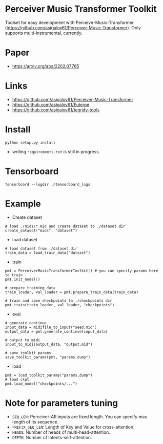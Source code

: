 # Perceiver Music Transformer Toolkit
Toolset for easy development with Perceive-Music-Transformer (https://github.com/asigalov61/Perceiver-Music-Transformer). Only supports multi-instrumental, currently. 

# Paper
- https://arxiv.org/abs/2202.07765

# Links
- https://github.com/asigalov61/Perceiver-Music-Transformer
- https://github.com/asigalov61/Euterpe
- https://github.com/asigalov61/tegridy-tools

# Install
```
python setup.py install
```
- writing `requirements.txt` is still in progress. 

# Tensorboard
```
tensorboard --logdir ./tensorboard_logs
```

# Example
- Create dataset
```
# load ./mids/*.mid and create dataset to ./dataset dir`
create_dataset("mids", "dataset")
```

- load dataset
```
# load dataset from ./dataset dir`
train_data = load_train_data("dataset")
```

- train
```
pmt = PerceiverMusicTransformerToolkit() # you can specify params here to train
pmt.init_model()

# prepare training data
train_loader, val_loader = pmt.prepare_train_data(train_data)

# train and save checkpoints to ./checkpoints dir
pmt.train(train_loader, val_loader, "checkpoints")
```

- eval
```
# generate continue
input_data = midifile_to_input("seed.mid")
output_data = pmt.generate_continue(input_data)

# output to midi
input_to_midi(output_data, "output.mid")

# save toolkit params
save_toolkit_params(pmt, "params.dump")
```

- load
```
pmt = load_toolkit_params("params.dump")
# load ckpt
pmt.load_model("checkpoints/...")
```

# Note for parameters tuning
- `SEQ_LEN`: Perceiver-AR inputs are fixed length. You can specify max length of its sequence. 
- `PREFIX_SEQ_LEN`: Length of Key and Value for cross-attention.
- `HEADS`: Number of heads of multi-head-attention. 
- `DEPTH`: Number of latents-self-attention. 
